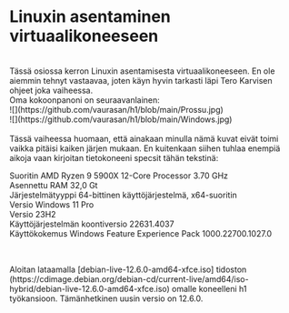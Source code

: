 # Linuxin asentaminen virtuaalikoneeseen

<br>
Tässä osiossa kerron Linuxin asentamisesta virtuaalikoneeseen. En ole aiemmin tehnyt vastaavaa, joten käyn hyvin tarkasti läpi Tero Karvisen ohjeet joka vaiheessa.
<br>
Oma kokoonpanoni on seuraavanlainen:<br>
![](https://github.com/vaurasan/h1/blob/main/Prossu.jpg)<br>
![](https://github.com/vaurasan/h1/blob/main/Windows.jpg)<br><br>
Tässä vaiheessa huomaan, että ainakaan minulla nämä kuvat eivät toimi vaikka pitäisi kaiken järjen mukaan. En kuitenkaan siihen tuhlaa enempiä aikoja vaan kirjoitan tietokoneeni specsit tähän tekstinä:<br>

Suoritin	AMD Ryzen 9 5900X 12-Core Processor 3.70 GHz<br>
Asennettu RAM	32,0 Gt<br>
Järjestelmätyyppi	64-bittinen käyttöjärjestelmä, x64-suoritin<br>
Versio	Windows 11 Pro<br>
Versio	23H2<br>
Käyttöjärjestelmän koontiversio	22631.4037<br>
Käyttökokemus	Windows Feature Experience Pack 1000.22700.1027.0<br>


## 
<br>
Aloitan lataamalla [debian-live-12.6.0-amd64-xfce.iso] tidoston (https://cdimage.debian.org/debian-cd/current-live/amd64/iso-hybrid/debian-live-12.6.0-amd64-xfce.iso) omalle koneelleni h1 työkansioon. Tämänhetkinen uusin versio on 12.6.0.<br>
